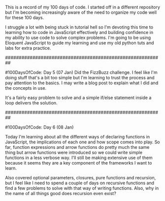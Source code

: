 This is a record of my 100 days of code. I started off in a different repository but I'm becoming increasingly aware of the need to organize my code well for these 100 days. 

I struggle a lot with being stuck in tutorial hell so I'm devoting this time to learning how to code in JavaScript effectively and building confidence in my ability to use code to solve complex problems. I'm going to be using Eloquent JavaScript to guide my learning and use my old python tuts and labs for extra practice. 


##########################################################


#100DaysOfCode: Day 5 (07 Jan)
Did the FizzBuzz challenge. I feel like I'm doing stuff that's a bit too simple but I'm learning to trust the process and pay attention to the basics. I may write a blog post to explain what I did and the concepts in use.

It's a fairly easy problem to solve and a simple if/else statement inside a loop delivers the solution. 


##########################################################


#100DaysOfCode: Day 6 (08 Jan)

Today I'm learning about all the different ways of declaring functions in JavaScript, the implications of each one and how scope comes into play. So far, function expressions and arrow functions do pretty much the same thing but arrow functions were introduced so we could write simple functions in a less verbose way. I'll still be making extensive use of them because it seems they are a key component of the frameworks I want to learn. 

Also covered optional parameters, closures, pure functions and recursion, but I feel like I need to spend a couple of days on recursive functions and find a few problems to solve with that way of writing functions. Also, why in the name of all things good does recursion even exist? 